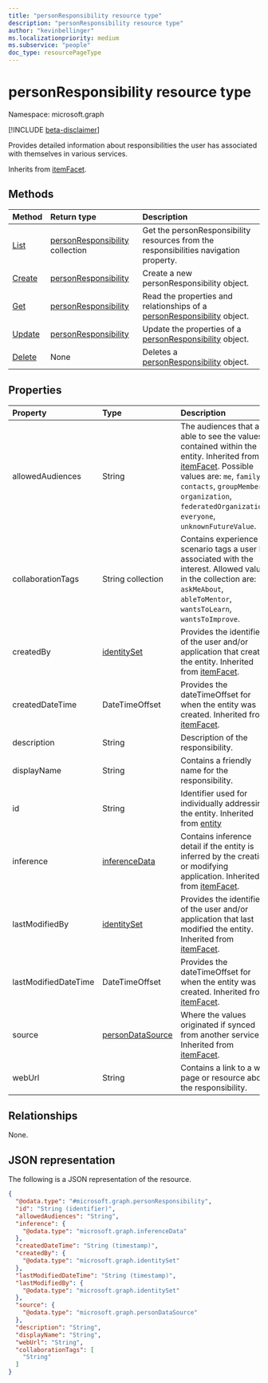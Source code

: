 ```yaml
---
title: "personResponsibility resource type"
description: "personResponsibility resource type"
author: "kevinbellinger"
ms.localizationpriority: medium
ms.subservice: "people"
doc_type: resourcePageType
---
```


# personResponsibility resource type

Namespace: microsoft.graph

[!INCLUDE [beta-disclaimer](../../includes/beta-disclaimer.md)]

Provides detailed information about responsibilities the user has associated with themselves in various services.

Inherits from [itemFacet](../resources/itemfacet.md).

## Methods
|Method|Return type|Description|
|:---|:---|:---|
|[List](../api/profile-list-responsibilities.md)|[personResponsibility](../resources/personresponsibility.md) collection|Get the personResponsibility resources from the responsibilities navigation property.|
|[Create](../api/profile-post-responsibilities.md)|[personResponsibility](../resources/personresponsibility.md)|Create a new personResponsibility object.|
|[Get](../api/personresponsibility-get.md)|[personResponsibility](../resources/personresponsibility.md)|Read the properties and relationships of a [personResponsibility](../resources/personresponsibility.md) object.|
|[Update](../api/personresponsibility-update.md)|[personResponsibility](../resources/personresponsibility.md)|Update the properties of a [personResponsibility](../resources/personresponsibility.md) object.|
|[Delete](../api/personresponsibility-delete.md)|None|Deletes a [personResponsibility](../resources/personresponsibility.md) object.|

## Properties
|Property|Type|Description|
|:---|:---|:---|
|allowedAudiences|String|The audiences that are able to see the values contained within the entity. Inherited from [itemFacet](../resources/itemfacet.md). Possible values are: `me`, `family`, `contacts`, `groupMembers`, `organization`, `federatedOrganizations`, `everyone`, `unknownFutureValue`.|
|collaborationTags|String collection|Contains experience scenario tags a user has associated with the interest. Allowed values in the collection are: `askMeAbout`, `ableToMentor`, `wantsToLearn`, `wantsToImprove`.|
|createdBy|[identitySet](../resources/identityset.md)|Provides the identifier of the user and/or application that created the entity. Inherited from [itemFacet](../resources/itemfacet.md).|
|createdDateTime|DateTimeOffset|Provides the dateTimeOffset for when the entity was created. Inherited from [itemFacet](../resources/itemfacet.md).|
|description|String|Description of the responsibility.|
|displayName|String|Contains a friendly name for the responsibility. |
|id|String|Identifier used for individually addressing the entity. Inherited from [entity](../resources/entity.md)|
|inference|[inferenceData](../resources/inferencedata.md)|Contains inference detail if the entity is inferred by the creating or modifying application. Inherited from [itemFacet](../resources/itemfacet.md).|
|lastModifiedBy|[identitySet](../resources/identityset.md)|Provides the identifier of the user and/or application that last modified the entity. Inherited from [itemFacet](../resources/itemfacet.md).|
|lastModifiedDateTime|DateTimeOffset|Provides the dateTimeOffset for when the entity was created. Inherited from [itemFacet](../resources/itemfacet.md).|
|source|[personDataSource](../resources/persondatasource.md)|Where the values originated if synced from another service. Inherited from [itemFacet](../resources/itemfacet.md).|
|webUrl|String|Contains a link to a web page or resource about the responsibility.|

## Relationships
None.

## JSON representation
The following is a JSON representation of the resource.
<!-- {
  "blockType": "resource",
  "keyProperty": "id",
  "@odata.type": "microsoft.graph.personResponsibility",
  "baseType": "microsoft.graph.itemFacet",
  "openType": false
}
-->
``` json
{
  "@odata.type": "#microsoft.graph.personResponsibility",
  "id": "String (identifier)",
  "allowedAudiences": "String",
  "inference": {
    "@odata.type": "microsoft.graph.inferenceData"
  },
  "createdDateTime": "String (timestamp)",
  "createdBy": {
    "@odata.type": "microsoft.graph.identitySet"
  },
  "lastModifiedDateTime": "String (timestamp)",
  "lastModifiedBy": {
    "@odata.type": "microsoft.graph.identitySet"
  },
  "source": {
    "@odata.type": "microsoft.graph.personDataSource"
  },
  "description": "String",
  "displayName": "String",
  "webUrl": "String",
  "collaborationTags": [
    "String"
  ]
}
```


